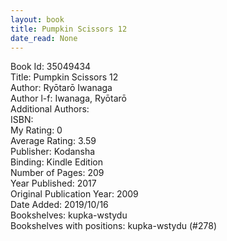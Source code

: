 ```yaml
---
layout: book
title: Pumpkin Scissors 12
date_read: None
---
```


Book Id: 35049434<br />
Title: Pumpkin Scissors 12<br />
Author: Ryōtarō Iwanaga<br />
Author l-f: Iwanaga, Ryōtarō<br />
Additional Authors: <br />
ISBN: <br />
My Rating: 0<br />
Average Rating: 3.59<br />
Publisher: Kodansha<br />
Binding: Kindle Edition<br />
Number of Pages: 209<br />
Year Published: 2017<br />
Original Publication Year: 2009<br />
Date Added: 2019/10/16<br />
Bookshelves: kupka-wstydu<br />
Bookshelves with positions: kupka-wstydu (#278)<br />

